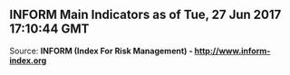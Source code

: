 ## INFORM Main Indicators as of Tue, 27 Jun 2017 17:10:44 GMT

Source: **INFORM (Index For Risk Management) - http://www.inform-index.org**